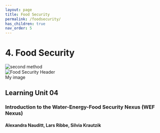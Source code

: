 ```yaml
---
layout: page
title: Food Security
permalink: /foodsecurity/
has_children: true
nav_order: 5
---
```

# **4. Food Security**


<div text-align="center">
   <img src="/wef-nexus-online-course/assets/foodsecurity-banner.png" alt="second method"><br/>
</div>



 <div class="field-name-field-image"><img src="/wef-nexus-online-course/assets/foodsecurity-banner.png" alt="Food Security Header"/></div>
            <div class="image-metadata"><span class="image-caption">My image</span></div>


## Learning Unit 04
### Introduction to the Water-Energy-Food Security Nexus (WEF Nexus)
#### Alexandra Nauditt, Lars Ribbe, Silvia Krautzik
<br/> <br/>
